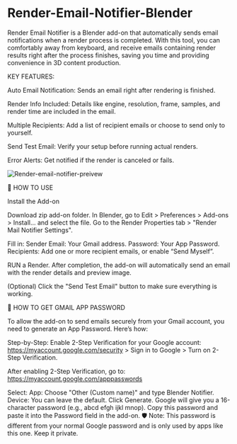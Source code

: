 # Render-Email-Notifier-Blender
Render Email Notifier is a Blender add-on that automatically sends email notifications when a render process is completed. With this tool, you can comfortably away from keyboard, and receive emails containing render results right after the process finishes, saving you time and providing convenience in 3D content production. 


KEY FEATURES:

Auto Email Notification: Sends an email right after rendering is finished.

Render Info Included: Details like engine, resolution, frame, samples, and render time are included in the email.

Multiple Recipients: Add a list of recipient emails or choose to send only to yourself.

Send Test Email: Verify your setup before running actual renders.

Error Alerts: Get notified if the render is canceled or fails.

![Render-email-notifier-preivew](https://github.com/user-attachments/assets/7332817a-8da5-4b94-a511-a9048cadfdd0)



📘 HOW TO USE

Install the Add-on

Download zip add-on folder.
In Blender, go to Edit > Preferences > Add-ons > Install... and select the file.
Go to the Render Properties tab > "Render Mail Notifier Settings".

Fill in:
Sender Email: Your Gmail address.
Password: Your App Password.
Recipients: Add one or more recipient emails, or enable “Send Myself”.

RUN a Render. After completion, the add-on will automatically send an email with the render details and preview image.

(Optional) Click the "Send Test Email" button to make sure everything is working.


  
🔐 HOW TO GET GMAIL APP PASSWORD

To allow the add-on to send emails securely from your Gmail account, you need to generate an App Password. Here’s how:

Step-by-Step:
Enable 2-Step Verification for your Google account:
https://myaccount.google.com/security > Sign in to Google > Turn on 2-Step Verification.

After enabling 2-Step Verification, go to:
https://myaccount.google.com/apppasswords

Select:
App: Choose "Other (Custom name)" and type Blender Notifier.
Device: You can leave the default.
Click Generate.
Google will give you a 16-character password (e.g., abcd efgh ijkl mnop).
Copy this password and paste it into the Password field in the add-on.
🛡️ Note: This password is different from your normal Google password and is only used by apps like this one. Keep it private.
